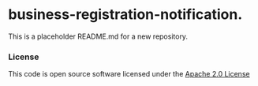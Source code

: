 # business-registration-notification.

This is a placeholder README.md for a new repository.

### License

This code is open source software licensed under the [Apache 2.0 License]("http://www.apache.org/licenses/LICENSE-2.0.html")


